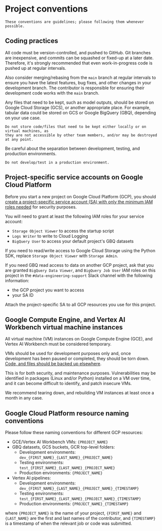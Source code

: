 # Project conventions

```{note}
These conventions are guidelines; please following them whenever possible.
```

## Coding practices

All code must be version-controlled, and pushed to GitHub. Git branches are
inexpensive, and commits can be squashed or fixed-up at a later date. Therefore, it's
strongly recommended that even work-in-progress code is pushed up at regular intervals.

Also consider merging/rebasing from the `main` branch at regular intervals to ensure
you have the latest features, bug fixes, and other changes in your development branch.
The contributor is responsible for ensuring their development code works with the
`main` branch.

Any files that need to be kept, such as model outputs, should be stored on Google Cloud
Storage (GCS), or another appropriate place. For example, tabular data could be stored
on GCS or Google BigQuery (GBQ), depending on your use case.

```{warning}
Do not store code/files that need to be kept either locally or on virtual machines, as
they are not accessible by other team members, and/or may be destroyed at any point.
```

Be careful about the separation between development, testing, and production
environments.

```{warning}
Do not develop/test in a production environment.
```

## Project-specific service accounts on Google Cloud Platform

Before you start a new project on Google Cloud Platform (GCP), you should [create a
project-specific service account (SA) with only the minimum IAM roles
needed][create-service-account] for security purposes.

You will need to grant at least the following IAM roles for your service account:

- `Storage Object Viewer` to access the startup script
- `Logs Writer` to write to Cloud Logging
- `BigQuery User` to access your default project's GBQ datasets

If you need to read/write access to Google Cloud Storage using the Python SDK, replace
`Storage Object Viewer` with `Storage Admin`.

If you need GBQ read access to data on another GCP project, ask that you are granted
`BigQuery Data Viewer`, and `BigQuery Job User` IAM roles on this project in the
`#data-engineering-support` Slack channel with the following information:

- the GCP project you want to access
- your SA ID

Attach the project-specific SA to all GCP resources you use for this project.

## Google Compute Engine, and Vertex AI Workbench virtual machine instances

All virtual machine (VM) instances on Google Compute Engine (GCE), and Vertex AI
Workbench must be considered temporary.

VMs should be used for development purposes only and, once development has been
paused or completed, they should be torn down. [Code, and files should be backed up
elsewhere](#coding-practices).

This is for both security, and maintenance purposes. Vulnerabilities may be identified
in packages (Linux and/or Python) installed on a VM over time, and it can become
difficult to identify, and patch insecure VMs.

We recommend tearing down, and rebuilding VM instances at least once a month in any
case.

## Google Cloud Platform resource naming conventions

Please follow these naming conventions for different GCP resources:

- GCE/Vertex AI Workbench VMs: `{PROJECT_NAME}`
- GBQ datasets, GCS buckets, GCR top-level folders:
  - Development environments: `dev_{FIRST_NAME}_{LAST_NAME}_{PROJECT_NAME}`
  - Testing environments: `test_{FIRST_NAME}_{LAST_NAME}_{PROJECT_NAME}`
  - Production environments: `{PROJECT_NAME}`
- Vertex AI pipelines:
  - Development environments: `dev_{FIRST_NAME}_{LAST_NAME}_{PROJECT_NAME}_{TIMESTAMP}`
  - Testing environments: `test_{FIRST_NAME}_{LAST_NAME}_{PROJECT_NAME}_{TIMESTAMP}`
  - Production environments: `{PROJECT_NAME}_{TIMESTAMP}`

where `{PROJECT_NAME}` is the name of your project, `{FIRST_NAME}` and `{LAST_NAME}`
are the first and last names of the contributor, and `{TIMESTAMP}` is a timestamp of
when the relevant job or code was submitted.

[create-service-account]: https://cloud.google.com/compute/docs/access/create-enable-service-accounts-for-instances#createanewserviceaccount
